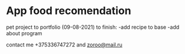 # App food recomendation
pet project to portfolio
(09-08-2021)
to finish:
-add recipe to base
-add about program


contact me +375336747272
and zoroo@mail.ru
